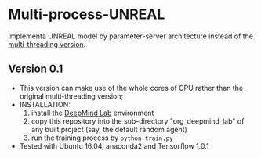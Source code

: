 # Multi-process-UNREAL
Implementa UNREAL model by parameter-server architecture instead of the [multi-threading version](https://github.com/miyosuda/unreal).

## Version 0.1
* This version can make use of the whole cores of CPU rather than the original multi-threading version;
* INSTALLATION:
  1. install the [DeepMind Lab](https://github.com/deepmind/lab) environment
  2. copy this repository into the sub-directory "org_deepmind_lab" of any built project (say, the default random agent)
  3. run the training process by <code>python train.py</code>
* Tested with Ubuntu 16.04, anaconda2 and Tensorflow 1.0.1 
  
